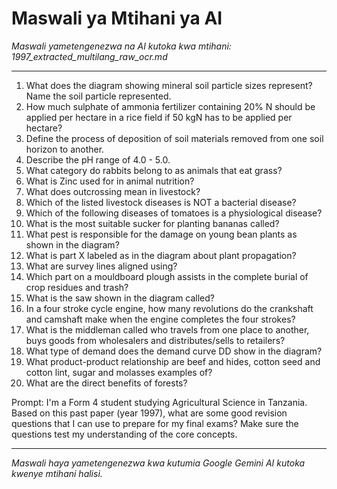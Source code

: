 # Maswali ya Mtihani ya AI
*Maswali yametengenezwa na AI kutoka kwa mtihani: 1997_extracted_multilang_raw_ocr.md*

---

1.  What does the diagram showing mineral soil particle sizes represent? Name the soil particle represented.
2.  How much sulphate of ammonia fertilizer containing 20% N should be applied per hectare in a rice field if 50 kgN has to be applied per hectare?
3.  Define the process of deposition of soil materials removed from one soil horizon to another.
4.  Describe the pH range of 4.0 - 5.0.
5.  What category do rabbits belong to as animals that eat grass?
6.  What is Zinc used for in animal nutrition?
7.  What does outcrossing mean in livestock?
8.  Which of the listed livestock diseases is NOT a bacterial disease?
9.  Which of the following diseases of tomatoes is a physiological disease?
10. What is the most suitable sucker for planting bananas called?
11. What pest is responsible for the damage on young bean plants as shown in the diagram?
12. What is part X labeled as in the diagram about plant propagation?
13. What are survey lines aligned using?
14. Which part on a mouldboard plough assists in the complete burial of crop residues and trash?
15. What is the saw shown in the diagram called?
16. In a four stroke cycle engine, how many revolutions do the crankshaft and camshaft make when the engine completes the four strokes?
17. What is the middleman called who travels from one place to another, buys goods from wholesalers and distributes/sells to retailers?
18. What type of demand does the demand curve DD show in the diagram?
19. What product-product relationship are beef and hides, cotton seed and cotton lint, sugar and molasses examples of?
20. What are the direct benefits of forests?

Prompt: I'm a Form 4 student studying Agricultural Science in Tanzania. Based on this past paper (year 1997), what are some good revision questions that I can use to prepare for my final exams? Make sure the questions test my understanding of the core concepts.

---
*Maswali haya yametengenezwa kwa kutumia Google Gemini AI kutoka kwenye mtihani halisi.*

